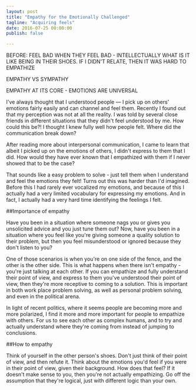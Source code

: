 ```yaml
---
layout: post
title: "Empathy for the Emotionally Challenged"
tagline: "Acquiring feels"
date: 2016-07-25 00:00:00
publish: false

---
```


BEFORE:
FEEL BAD WHEN THEY FEEL BAD - INTELLECTUALLY WHAT IS IT LIKE BEING IN THEIR
SHOES. IF I DIDN'T RELATE, THEN IT WAS HARD TO EMPATHIZE

EMPATHY VS SYMPATHY

EMPATHY AT ITS CORE - EMOTIONS ARE UNIVERSAL

I've always thought that I understood people &mdash; I pick up on
others' emotions fairly easily and can channel and feel them. Recently I found
out that my perception was not at all the reality. I was told by several close
friends in different situations that they didn't feel understood by me. How
could this be?! I thought I knew fully well how people felt. Where did the communication break down?

After reading more about interpersonal communication, I came to learn that
albeit I picked up on the emotions of others, I didn't express to them that I
did. How would they have ever known that I empathized with them if I never
showed that to be the case?

That sounds like a easy problem to solve - just tell them when I understand and
feel the emotions they felt! Turns out this was harder than I'd imagined. Before
this I had rarely ever vocalized my emotions, and because of this I actually had
a very limited vocabulary for expressing my emotions. And in fact, I actually
had a very hard time identifying the feelings I felt.

##Importance of empathy

Have you been in a situation where someone nags you or gives you unsolicited
advice and you just tune them out?  Now, have you been in a situation where you
feel like you're giving someone a quality solution to their problem, but then
you feel misunderstood or ignored because they don't listen to you?

One of those scenarios is when you're on one side of the fence, and the other is
the other side. This is what happens when there isn't empathy - you're just
talking at each other. If you can empathize and fully understand their point of
view, and express to them you've understood their point of view, then they're
more receptive to coming to a solution.  This is important in both work place
problem solving, as well as personal problem solving, and even in the political 
arena.

In light of recent politics, where it seems people are becoming more and more 
polarized, I find it more and more important for people to empathize with 
others. For us to see each other as complex humans, and to try and actually 
understand where they're coming from instead of jumping to conclusions.

##How to empathy

Think of yourself in the other person's shoes. Don't just think of their point
of view, and then refute it. Think about the emotions you'd feel if you were in
their point of view, given their background. How does that feel? If it doesn't
make sense to you, then you're not actually empathizing. Go off the assumption
that they're logical, just with different logic than your own.
